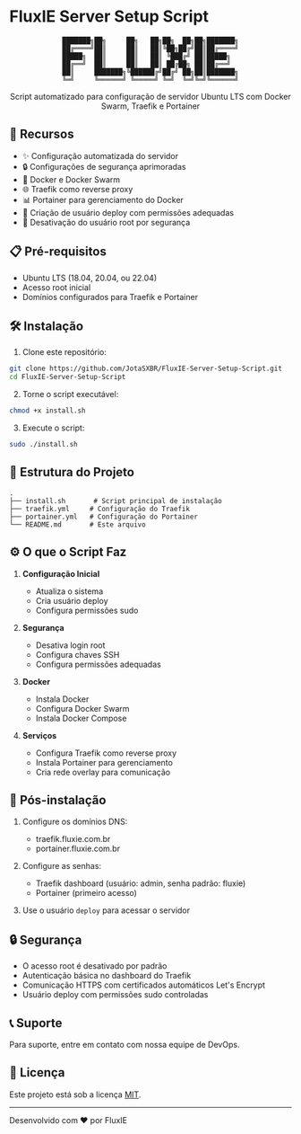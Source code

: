 # FluxIE Server Setup Script

<div align="center">

```
███████╗██╗     ██╗   ██╗██╗  ██╗██╗███████╗
██╔════╝██║     ██║   ██║╚██╗██╔╝██║██╔════╝
█████╗  ██║     ██║   ██║ ╚███╔╝ ██║█████╗  
██╔══╝  ██║     ██║   ██║ ██╔██╗ ██║██╔══╝  
██║     ███████╗╚██████╔╝██╔╝ ██╗██║███████╗
╚═╝     ╚══════╝ ╚═════╝ ╚═╝  ╚═╝╚═╝╚══════╝
```

Script automatizado para configuração de servidor Ubuntu LTS com Docker Swarm, Traefik e Portainer

</div>

## 🚀 Recursos

- ✨ Configuração automatizada do servidor
- 🔒 Configurações de segurança aprimoradas
- 🐳 Docker e Docker Swarm
- 🌐 Traefik como reverse proxy
- 📊 Portainer para gerenciamento do Docker
- 👤 Criação de usuário deploy com permissões adequadas
- 🔑 Desativação do usuário root por segurança

## 📋 Pré-requisitos

- Ubuntu LTS (18.04, 20.04, ou 22.04)
- Acesso root inicial
- Domínios configurados para Traefik e Portainer

## 🛠️ Instalação

1. Clone este repositório:
```bash
git clone https://github.com/JotaSXBR/FluxIE-Server-Setup-Script.git
cd FluxIE-Server-Setup-Script
```

2. Torne o script executável:
```bash
chmod +x install.sh
```

3. Execute o script:
```bash
sudo ./install.sh
```

## 📁 Estrutura do Projeto

```
.
├── install.sh       # Script principal de instalação
├── traefik.yml     # Configuração do Traefik
├── portainer.yml   # Configuração do Portainer
└── README.md       # Este arquivo
```

## ⚙️ O que o Script Faz

1. **Configuração Inicial**
   - Atualiza o sistema
   - Cria usuário deploy
   - Configura permissões sudo

2. **Segurança**
   - Desativa login root
   - Configura chaves SSH
   - Configura permissões adequadas

3. **Docker**
   - Instala Docker
   - Configura Docker Swarm
   - Instala Docker Compose

4. **Serviços**
   - Configura Traefik como reverse proxy
   - Instala Portainer para gerenciamento
   - Cria rede overlay para comunicação

## 🎯 Pós-instalação

1. Configure os domínios DNS:
   - traefik.fluxie.com.br
   - portainer.fluxie.com.br

2. Configure as senhas:
   - Traefik dashboard (usuário: admin, senha padrão: fluxie)
   - Portainer (primeiro acesso)

3. Use o usuário `deploy` para acessar o servidor

## 🔒 Segurança

- O acesso root é desativado por padrão
- Autenticação básica no dashboard do Traefik
- Comunicação HTTPS com certificados automáticos Let's Encrypt
- Usuário deploy com permissões sudo controladas

## 📞 Suporte

Para suporte, entre em contato com nossa equipe de DevOps.

## 📝 Licença

Este projeto está sob a licença [MIT](LICENSE).

---

Desenvolvido com ❤️ por FluxIE
